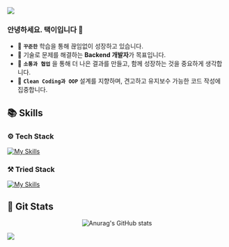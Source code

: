 <img src="https://capsule-render.vercel.app/api?type=venom&color=gradient&customColorList=0,1,7,14,20,24,27)&height=160&fontAlignY=43&descAlignY=64&section=header&text=Taek_2222&desc=Github%20🗂️&animation=fadeIn&fontSize=40&fontColor=FAFAFA&stroke=000000&strokeWidth=0.5"/>

### 안녕하세요. 택이입니다 👋
  - 🌱 **`꾸준한`** 학습을 통해 끊임없이 성장하고 있습니다.
  - 💭 기술로 문제를 해결하는 **Backend 개발자**가 목표입니다.
  - 💬 **`소통과 협업`** 을 통해 더 나은 결과를 만들고, 함께 성장하는 것을 중요하게 생각합니다.
  - 🫧 **`Clean Coding과 OOP`** 설계를 지향하며, 견고하고 유지보수 가능한 코드 작성에 집중합니다.


<h2> 📚 Skills </h2>

<h3> ⚙️ Tech Stack </h3>

[![My Skills](https://skillicons.dev/icons?i=java,spring,mysql)](https://skillicons.dev)
  
  
<h3> ⚒️ Tried Stack </h3>

[![My Skills](https://skillicons.dev/icons?i=aws,dynamodb,gcp,githubactions,docker,postgres)](https://skillicons.dev)

<h2> 📌 Git Stats </h2>

<div align="center">

![Anurag's GitHub stats](https://github-readme-stats.vercel.app/api?username=taek2222&show_icons=true&theme=tokyonight&hide=stars)

</div>

<a href="https://hits.seeyoufarm.com"><img src="https://hits.seeyoufarm.com/api/count/incr/badge.svg?url=https%3A%2F%2Fgithub.com%2Ftaek2222%2Fhit-counter&count_bg=%237EDB90&title_bg=%234D4D4D&icon=java.svg&icon_color=%23E7E7E7&title=GitHub&edge_flat=false"/></a>
